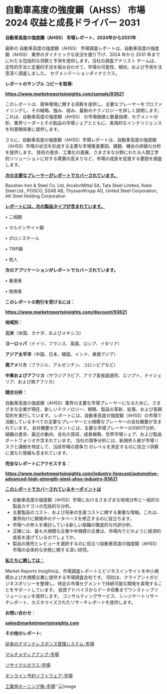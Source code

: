 # 自動車高度の強度鋼（AHSS） 市場 2024 収益と成長ドライバー 2031

<strong>自動車高度の強度鋼（AHSS） 市場レポート、2024年から2031年</strong>

最新の 自動車高度の強度鋼（AHSS） 市場調査レポートは、自動車高度の強度鋼（AHSS） 業界のダイナミックな状況を掘り下げ、2024 年から 2031 年までにわたる包括的な洞察と予測を提供します。当社の調査アナリスト チームは、定性的手法と定量的手法を組み合わせて、市場の可能性、傾向、および予測を注意深く調査しました。 セグメンテーションダイナミクス。



<strong>レポートのサンプル コピーを取得:</strong> <a href=https://www.marketreportsinsights.com/sample/93621>

<strong><u>https://www.marketreportsinsights.com/sample/93621</u></strong></a>

このレポートは、競争環境に関する洞察を提供し、主要なプレーヤーをプロファイリングし、その戦略、強み、弱み、最新のテクノロジーを詳しく説明します。 これは、自動車高度の強度鋼（AHSS） の市場価値と数量指標、セグメント分析、業界リーダーとその製品の市場シェアとともに、実用的なインテリジェンスを利害関係者に提供します。

さらに、自動車高度の強度鋼（AHSS）市場レポートは、自動車高度の強度鋼（AHSS）市場の状況を形成する主要な市場推進要因、課題、機会の詳細な分析を提供します。 技術の進歩、工業化の進展、さまざまな分野にわたる人間工学的ソリューションに対する需要の高まりなど、市場の成長を促進する要因を調査します。



<strong><u>次の主要なプレーヤーがレポートでカバーされています。</u></strong>

Baoshan Iron & Steel Co. Ltd, ArcelorMittal SA, Tata Steel Limited, Kobe Steel Ltd., POSCO, SSAB AB, ThyssenKrupp AG, United Steel Corporation, AK Steel Holding Corporation



<strong><u><b>レポートには、次の製品タイプが含まれています。</b></u></strong>

• 二相鋼

• マルテンサイト鋼

• ボロンスチール

• TRIP鋼

• 他人



<strong><b>次のアプリケーションがレポートでカバーされています。</b></strong>

• 乗用車

• 商用車



<strong><b>このレポートの割引を受けるには：</b></strong><a href=https://www.marketreportsinsights.com/discount/93621>

<strong><u>https://www.marketreportsinsights.com/discount/93621</u></strong></a>



<strong>地域別：</strong>



<strong>北米</strong>（米国、カナダ、およびメキシコ）



<strong>ヨーロッパ</strong>（ドイツ、フランス、英国、ロシア、イタリア）



<strong>アジア太平洋</strong>（中国、日本、韓国、インド、東南アジア）



<strong>南アメリカ</strong>（ブラジル、アルゼンチン、コロンビアなど）



<strong>中東およびアフリカ</strong>（サウジアラビア、アラブ首長国連邦、エジプト、ナイジェリア、および南アフリカ）



<strong>競合分析：</strong>

自動車高度の強度鋼（AHSS）業界の主要な市場プレーヤーになるために、さまざまな企業が現在、新しいテクノロジー、戦略、製品の革新、拡張、および長期契約を実行しています。 レポートには、自動車高度の強度鋼（AHSS）の市場で活動しているすべての主要なプレーヤーと小規模なプレーヤーの会社概要が含まれています。 会社概要セグメントには、主要な市場プレーヤーのSWOT分析、組織の進歩、最近の動向、会社の買収、成長戦略、世界市場シェア、および製品ポートフォリオが含まれています。 当社の競争分析には、新規参入者が市場リスクと課題を特定して、当該市場の競争力 のレベルを測定するのに役立つ洞察に満ちた情報も含まれています。



<strong>完全なレポートにアクセスする</strong>：

<a href=https://www.marketreportsinsights.com/industry-forecast/automotive-advanced-high-strength-steel-ahss-industry-93621>

<strong><u>https://www.marketreportsinsights.com/industry-forecast/automotive-advanced-high-strength-steel-ahss-industry-93621</u></strong></a>



<strong><u><b>このレポートでカバーされているキーポイントは</b></u></strong>
<ul>
  <li>自動車高度の強度鋼（AHSS）市場におけるさまざまな地域分布と一般的な製品カテゴリの包括的な分析。</li>
  <li>主要製品のコスト、および将来の生産コストに関する重要な情報。これは、業界向けに開発中のデータベースを修正するのに役立ちます。</li>
  <li>市場への参入を検討している新しい組織の徹底的な内訳分析。</li>
  <li>正確には、最も大規模な企業や中規模の企業は、市場内でどのように経済的成長を遂げているのでしょうか。</li>
  <li>製品の発売とレビューを選択するのに役立つ自動車高度の強度鋼（AHSS）市場の全体的な状態に関する深い研究。</li>
</ul>


<strong><u><b>私たちに関しては：</b></u></strong>

Market Reports Insightsは、市場調査レポートとビジネスインサイトを中小規模および大規模企業に提供する市場調査会社です。 同社は、クライアントがビジネスポリシーを整理し、特定の市場セグメントで持続可能な開発を実現することをサポートしています。 投資アドバイスからデータ収集までワンストップソリューションを提供します。 コンサルティングサービス、シンジケートリサーチレポート、カスタマイズされたリサーチレポートを提供します。



<strong><b>お問い合わせ</b></strong>：

<a href=mailto:sales@marketreportsinsights.com>

<strong><u>sales@marketreportsinsights.com</u></strong></a>



<strong>その他のレポート:</strong>

<a href=https://www.linkedin.com/pulse/従来のデマンドレスポンス管理システム-市場-2023-競争分析と事業成長-bmazf/>従来のデマンドレスポンス管理システム-市場</a>

<a href=https://www.linkedin.com/pulse/マルチメディアアンプ-市場-2023-swot-分析と成長率-2030-mdqaf/>マルチメディアアンプ-市場</a>

<a href=https://www.linkedin.com/pulse/リサイクルガラス-市場-2023-swot-分析と成長率-2030-pr-news-hub-nycsf/>リサイクルガラス-市場</a>

<a href=https://www.linkedin.com/pulse/オンライン予約ソフトウェア-市場-2023-swot-分析と成長率-2030-fqonf/>オンライン予約ソフトウェア-市場</a>

<a href=https://www.linkedin.com/pulse/工業用ホーニング盤-市場-2023-総利益と主要ベンダー-2030-data-dive-discoveries-24-analysis-n9cif/>工業用ホーニング盤-市場</a>"
![image](https://github.com/gayatriri2/Market-Trends/assets/166717496/462fe3db-1e59-44e9-a94f-e9fe0b54b671)
